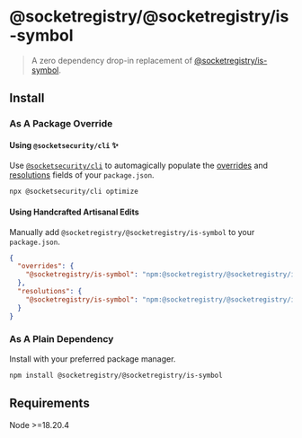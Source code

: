 # @socketregistry/@socketregistry/is-symbol

> A zero dependency drop-in replacement of
> [@socketregistry/is-symbol](https://www.npmjs.com/package/@socketregistry/is-symbol).

## Install

### As A Package Override

#### Using `@socketsecurity/cli` :sparkles:

Use [`@socketsecurity/cli`](https://www.npmjs.com/package/@socketsecurity/cli)
to automagically populate the
[overrides](https://docs.npmjs.com/cli/v9/configuring-npm/package-json#overrides)
and [resolutions](https://yarnpkg.com/configuration/manifest#resolutions) fields
of your `package.json`.

```sh
npx @socketsecurity/cli optimize
```

#### Using Handcrafted Artisanal Edits

Manually add `@socketregistry/@socketregistry/is-symbol` to your `package.json`.

```json
{
  "overrides": {
    "@socketregistry/is-symbol": "npm:@socketregistry/@socketregistry/is-symbol@^1"
  },
  "resolutions": {
    "@socketregistry/is-symbol": "npm:@socketregistry/@socketregistry/is-symbol@^1"
  }
}
```

### As A Plain Dependency

Install with your preferred package manager.

```sh
npm install @socketregistry/@socketregistry/is-symbol
```

## Requirements

Node &gt;=18.20.4
